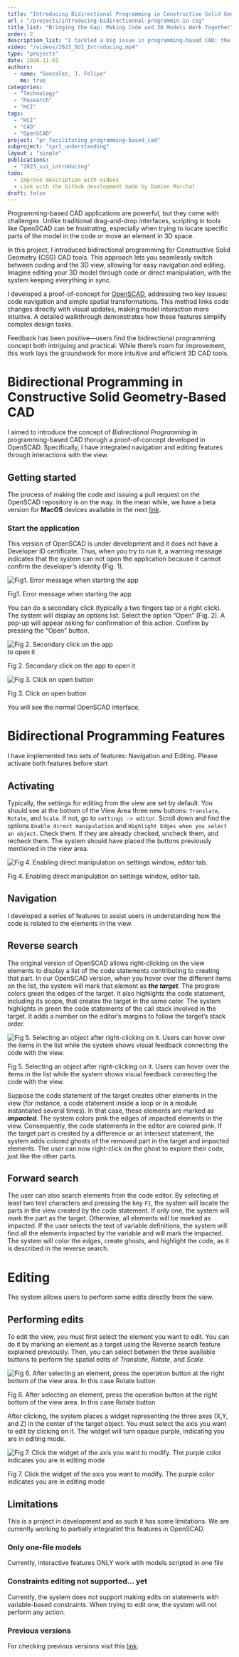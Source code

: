```yaml
---
title: "Introducing Bidirectional Programming in Constructive Solid Geometry-Based CAD"
url : "/projects/introducing-bidirectionnal-programmin-in-csg"
title_list: "Bridging the Gap: Making Code and 3D Models Work Together"
order: 2
description_list: "I tackled a big issue in programming-based CAD: the tricky relationship between the code and the 3D view. It can be frustrating when you're trying to link what you see on the screen with the lines of code you're writing. To fix this, I introduced the concept of “bidirectional programming” into CAD. Now, you can interact with both the code and the view. Imagine this: you’re editing your model directly on the screen, and the code updates automatically. No more switching back and forth or guessing how a code tweak will look. I even tweaked OpenSCAD to make this a reality."
video: "/videos/2023_SUI_Introducing.mp4"
type: "projects"
date: 2020-11-01
authors:
  - name: "Gonzalez, J. Felipe" 
    me: true
categories:
  - "Technology"
  - "Research"
  - "HCI"
tags:
  - "HCI"
  - "CAD"
  - "OpenSCAD"
project: "pr_facilitating_programming-based_cad"
subproject: "spr1_understanding"
layout : "single"
publications:
  - "2023_sui_introducing"
todo:
  - Improve description with videos
  - Link with the Github development made by Damien Marchal
draft: false
---
```



Programming-based CAD applications are powerful, but they come with challenges. Unlike traditional drag-and-drop interfaces, scripting in tools like OpenSCAD can be frustrating, especially when trying to locate specific parts of the model in the code or move an element in 3D space.

In this project, I introduced bidirectional programming for Constructive Solid Geometry (CSG) CAD tools. This approach lets you seamlessly switch between coding and the 3D view, allowing for easy navigation and editing. Imagine editing your 3D model through code or direct manipulation, with the system keeping everything in sync.

I developed a proof-of-concept for <a href="https://openscad.org/" target="_blank">OpenSCAD</a>, addressing two key issues: code navigation and simple spatial transformations. This method links code changes directly with visual updates, making model interaction more intuitive. A detailed walkthrough demonstrates how these features simplify complex design tasks.

Feedback has been positive—users find the bidirectional programming concept both intriguing and practical. While there’s room for improvement, this work lays the groundwork for more intuitive and efficient 3D CAD tools.

# Bidirectional Programming in Constructive Solid Geometry-Based CAD

I aimed to introduce the concept of *Bidirectional Programming* in programming-based CAD thorugh a proof-of-concept developed in OpenSCAD. Specifically, I have integrated navigation and editing features through interactions with the view.

## Getting started

The process of making the code and issuing a pull request on the OpenSCAD repository is on the way. In the mean while, we have a beta version for **MacOS** devices available in the next [link](https://nextcloud.univ-lille.fr/index.php/s/4D8aa9L6JE5rTDp).

### Start the application 

This version of OpenSCAD is under development and it does not have a Developer ID certificate. Thus, when you try to run it, a warning message indicates that the system can not open the application because it cannot confirm the developer’s identity (Fig. 1).

<div class="image-container">
  <div class="image-item">
      <img style= "max-width: 300px "src="/imgs/projects/pr_facilitating/spr1_introducing/imgNoOpen.png" alt="Fig1. Error message when starting the app">
    <p>Fig1. Error message when starting the app</p>
  </div>
</div>

You can do a secondary click (typically a two fingers tap or a right click). The system will display an options list. Select the option “Open” (Fig. 2). A pop-up will appear asking for confirmation of this action. Confirm by pressing the “Open” button.

<div class="image-container">
  <div class="image-item">
      <img style= "max-width: 250px "src="/imgs/projects/pr_facilitating/spr1_introducing/imgRightClick.png" alt="Fig 2. Secondary click on the app to open it">
    <p>Fig 2. Secondary click on the app to open it</p>
  </div>
  <div class="image-item">
      <img style= "max-width: 250px "src="/imgs/projects/pr_facilitating/spr1_introducing/imgO.png" alt="Fig 3. Click on open button">
    <p>Fig 3. Click on open button</p>
  </div>
</div>

You will see the normal OpenSCAD interface.

# Bidirectional Programming Features

I have implemented two sets of features: Navigation and Editing. Please activate both features before start

## Activating

Typically, the settings for editing from the view are set by default. You should see at the bottom of the View Area three new buttons: ``Translate``, ``Rotate``, and ``Scale``. If not, go to `` settings -> editor ``. Scroll down and find the options ``Enable direct manipulation`` and ``Highlight Edges when you select an object``. Check them. If they are already checked, uncheck them, and recheck them. The system should have placed the buttons previously mentioned in the view area.

<div class="image-container">
  <div class="image-item">
      <img style= "max-width: 450px "src="/imgs/projects/pr_facilitating/spr1_introducing/settings-1.png" alt="Fig 4. Enabling direct manipulation on settings window, editor tab.">
    <p>Fig 4. Enabling direct manipulation on settings window, editor tab.</p>
  </div>
</div>

 ## Navigation

 I developed a series of features to assist users in understanding how the code is related to the elements in the view.

 ## Reverse search

 The original version of OpenSCAD allows right-clicking on the view elements to display a list of the code statements contributing to creating that part. In our OpenSCAD version, when you hover over the different items on the list, the system will mark that element as ***the target***. The program colors green the edges of the target. It also highlights the code statement, including its scope, that creates the target in the same color. The system highlights in green the code statements of the call stack involved in the target. It adds a number on the editor’s margins to follow the target’s stack order.

 <div class="image-container">
  <div class="image-item">
      <img style= "max-width: 750px "src="/imgs/projects/pr_facilitating/spr1_introducing/navigating-1536x960.png" alt="Fig 5. Selecting an object after right-clicking on it. Users can hover over the items in the list while the system shows visual feedback connecting the code with the view.">
    <p>Fig 5. Selecting an object after right-clicking on it. Users can hover over the items in the list while the system shows visual feedback connecting the code with the view.</p>
  </div>
</div>

Suppose the code statement of the target creates other elements in the view (for instance, a code statement inside a loop or in a module instantiated several times). In that case, these elements are marked as ***impacted***. The system colors pink the edges of impacted elements in the view. Consequently, the code statements in the editor are colored pink. If the target part is created by a difference or an intersect statement, the system adds colored ghosts of the removed part in the target and impacted elements. The user can now right-click on the ghost to explore their code, just like the other parts.

## Forward search

The user can also search elements from the code editor. By selecting at least two text characters and pressing the key ``F1``, the system will locate the parts in the view created by the code statement. If only one, the system will mark the part as the target. Otherwise, all elements will be marked as impacted. If the user selects the text of variable definitions, the system will find all the elements impacted by the variable and will mark the impacted. The system will color the edges, create ghosts, and highlight the code, as it is described in the reverse search.

# Editing

The system allows users to perform some edits directly from the view.

## Performing edits

To edit the view, you must first select the element you want to edit. You can do it by marking an element as a target using the Reverse search feature explained previously. Then, you can select between the three available buttons to perform the spatial edits of *Translate*, *Rotate*, and *Scale*.

 <div class="image-container">
  <div class="image-item">
      <img style= "max-width: 750px "src="/imgs/projects/pr_facilitating/spr1_introducing/rotateActivate-1024x640.png" alt="Fig 6. After selecting an element, press the operation button at the right bottom of the view area. In this case Rotate button">
    <p>Fig 6. After selecting an element, press the operation button at the right bottom of the view area. In this case Rotate button</p>
  </div>
</div>

After clicking, the system places a widget representing the three axes (X,Y, and Z) in the center of the target object. You must select the axis you want to edit by clicking on it. The widget will turn opaque purple, indicating you are in editing mode.


 <div class="image-container">
  <div class="image-item">
      <img style= "max-width: 750px "src="/imgs/projects/pr_facilitating/spr1_introducing/rotateAxisSelected-1024x640.png" alt="Fig 7. Click the widget of the axis you want to modify. The purple color indicates you are in editing mode">
    <p>Fig 7. Click the widget of the axis you want to modify. The purple color indicates you are in editing mode</p>
  </div>
</div>

## Limitations

This is a project in development and as such it has some limitations. We are currently working to partially integratint this features in OpenSCAD.

### Only one-file models
Currently, interactive features ONLY work with models scripted in one file

### Constraints editing not supported… yet
Currently, the system does not support making edits on statements with variable-based constraints. When trying to edit one, the system will not perform any action.

### Previous versions
For checking previous versions visit this [link](https://nextcloud.univ-lille.fr/index.php/s/5mpHrFtfbrMGDS4).